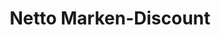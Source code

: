 ---
title: "Netto Marken-Discount"
url: /woerth-an-der-donau/netto-marken-discount/
shop: Supermarkt
---